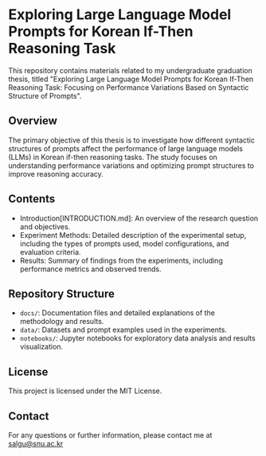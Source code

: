 # Exploring Large Language Model Prompts for Korean If-Then Reasoning Task
This repository contains materials related to my undergraduate graduation thesis, titled "Exploring Large Language Model Prompts for Korean If-Then Reasoning Task: Focusing on Performance Variations Based on Syntactic Structure of Prompts".

## Overview
The primary objective of this thesis is to investigate how different syntactic structures of prompts affect the performance of large language models (LLMs) in Korean if-then reasoning tasks. 
The study focuses on understanding performance variations and optimizing prompt structures to improve reasoning accuracy.

## Contents
- Introduction[INTRODUCTION.md]: An overview of the research question and objectives.
- Experiment Methods: Detailed description of the experimental setup, including the types of prompts used, model configurations, and evaluation criteria.
- Results: Summary of findings from the experiments, including performance metrics and observed trends.

## Repository Structure

- `docs/`: Documentation files and detailed explanations of the methodology and results.
- `data/`: Datasets and prompt examples used in the experiments.
- `notebooks/`: Jupyter notebooks for exploratory data analysis and results visualization.

## License
This project is licensed under the MIT License.

## Contact
For any questions or further information, please contact me at salgu@snu.ac.kr

